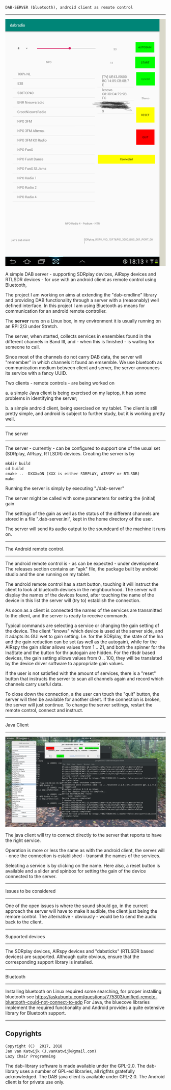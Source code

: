
	DAB-SERVER (bluetooth), android client as remote control

---------------------------------------------------------------------

![android client for dab server](/android-client.png?raw=true)

A simple DAB server - supporting SDRplay devices, AIRspy devices and RTLSDR
devices - for use with an android client as remote control using Bluetooth,

The project I am working on aims at extending the "dab-cmdline" library and
providing DAB functionality through a server with a (reasonably) well defined interface.
In this project I am using Bluetooth as means for communication for an android
remote controller.

The **server** runs on a Linux box, in my environment it is usually
running on an RPI 2/3 under Stretch.

The server, when started, collects services in ensembles
found in the different channels in Band III, and - when this is finished -
is waiting for someone to call.

Since most of the channels do not carry DAB data, the server will "remember"
in which channels it found an emsemble.
We use bluetooth as communication medium between
client and server, the server announces its service with a fancy UUID.

Two clients - remote controls - are being worked on

 a. a simple Java client is being exercised on my laptop, it has some problems
in identifying the server;

 b. a simple android client, being exercised on my tablet. The client is still pretty simple, and android is subject
to further study, but it is working pretty well.

---------------------------------------------------------------------

The server

---------------------------------------------------------------------

The server - currently - can be configured to support one of
the usual set (SDRplay, AIRspy, RTLSDR) devices.
Creating the server is by

	mkdir build
	cd build
	cmake .. -DXXX=ON (XXX is either SDRPLAY, AIRSPY or RTLSDR)
	make

Running the server is simply by executing "./dab-server"

The server might be called with some parameters for setting the
(initial) gain

The settings of the gain as well as the status of the different channels
are stored in a file ".dab-server.ini", kept in the home directory
of the user.

The server will send its audio output to the soundcard of the machine it runs on.

----------------------------------------------------------------------

The Android remote control.

-----------------------------------------------------------------------
The android remote control is - as can be expected - under development. The releases
section contains an "apk" file, the package built by android studio and
the one running on my tablet.

The android remote control has a start button, touching it will instruct the client
to look at bluetooth devices in the neighbourhood.
The server will display the names of the devices found,
after touching the name of the device in this list
the server will (try to) establish the connection.

As soon as a client is connected the names of the services are
transmitted to the client, and the server is ready to receive commands.

Typical commands are selecting a service or changing the
gain setting of the device.
The client "knows" which device is used at the server side,
and it adapts its GUI wet to gain setting.
I.e. for the SDRplay, the state of the lna and the gain reduction
can be set (as well as the autogain), while for the AIRspy the
gain slider allows values from 1 .. 21, and both the spinner
for the lnaState and the button for thr autogain are hidden.
For the rtlsdr based devices, the gain setting allows values from
0 .. 100, they will be translated by the device driver software
to appropriate gain values.

If the user is not satisfied with the amount of services,
there is a "reset" button that instructs the server to scan all channels again
and record which channels carry useful data.

To close down the connection, a the user can touch the "quit" button, the server
will then be available for another client.
If the connection is broken, the server will just continue. To change the
server settings, restart the remote control, connect and instruct.


----------------------------------------------------------------------------

Java Client

----------------------------------------------------------------------------

![java client for dab server](/java-client.png?raw=true)

The java client will try to connect directly to the server that reports
to have the right service.

Operation is more or less the same as with the android client,
the server will - once the connection is established - transmit
the names of the services.

Selecting a service is by clicking on the name.
Here also, a reset button is available and a slider and spinbox for setting
the gain of the device connected to the server.

---------------------------------------------------------------------------


Issues to be considered

--------------------------------------------------------------------------

One of the open issues is where the sound should go, in the current approach the server
will have to make it audible, the client just being the remore control.
The alternative - obviously - would be to send the audio back to the client.

---------------------------------------------------------------------------

Supported devices

---------------------------------------------------------------------------


The SDRplay devices, AIRspy devices and "dabsticks" (RTLSDR based devices)
are supported. Although quite obvious, ensure that the corresponding
support library is installed.

----------------------------------------------------------------------------

Bluetooth

-------------------------------------------------------------------------------

Installing bluetooth on Linux required some searching, for proper installing bluetooth see 
	https://askubuntu.com/questions/775303/unified-remote-bluetooth-could-not-connect-to-sdp
For Java, the bluecove libraries implement the required functionality and
Android provides a quite extensive library for Bluetooth support.


-------------------------------------------------------------------------
Copyrights
-------------------------------------------------------------------------
	
	Copyright (C)  2017, 2018
	Jan van Katwijk (J.vanKatwijk@gmail.com)
	Lazy Chair Programming

The dab-library software is made available under the GPL-2.0. The dab-library uses a number of GPL-ed libraries, all
rigfhts gratefully acknowledged. The DAB-java client is available under GPL-2.0. The Android client is for private use only.



